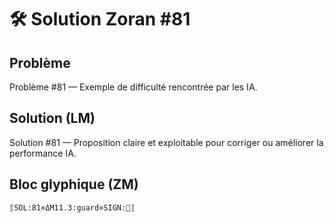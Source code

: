 # 🛠️ Solution Zoran #81

## Problème
Problème #81 — Exemple de difficulté rencontrée par les IA.

## Solution (LM)
Solution #81 — Proposition claire et exploitable pour corriger ou améliorer la performance IA.

## Bloc glyphique (ZM)
```
⟦SOL:81⋄ΔM11.3:guard⋄SIGN:🦋⟧
```
